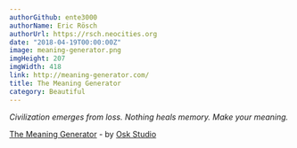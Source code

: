 ```yaml
---
authorGithub: ente3000
authorName: Eric Rösch
authorUrl: https://rsch.neocities.org
date: "2018-04-19T00:00:00Z"
image: meaning-generator.png
imgHeight: 207
imgWidth: 418
link: http://meaning-generator.com/
title: The Meaning Generator
category: Beautiful
---
```


_Civilization emerges from loss. Nothing heals memory. Make your meaning._

[The Meaning Generator](http://meaning-generator.com/) - by [Osk Studio](http://osk.co/)
